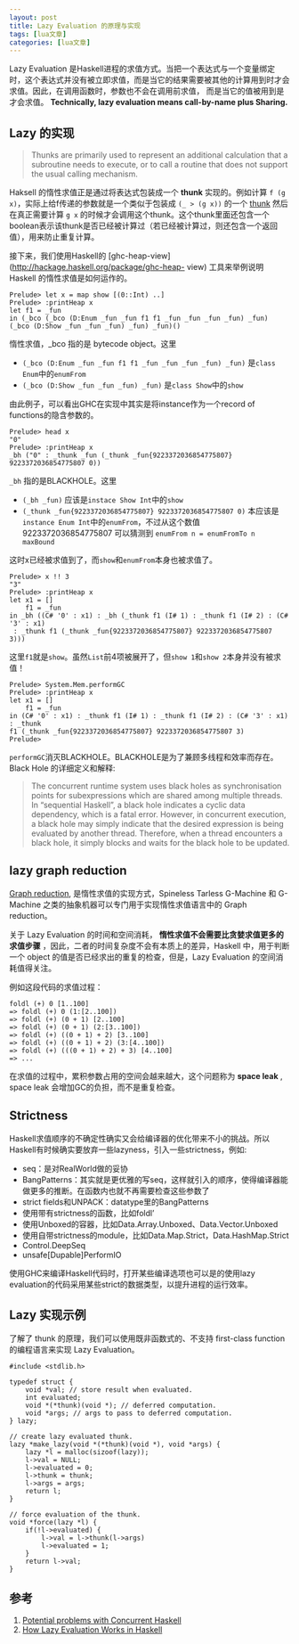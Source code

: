 ```yaml
---
layout: post
title: Lazy Evaluation 的原理与实现 
tags: [lua文章]
categories: [lua文章]
---
```

Lazy Evaluation
是Haskell进程的求值方式。当把一个表达式与一个变量绑定时，这个表达式并没有被立即求值，而是当它的结果需要被其他的计算用到时才会求值。因此，在调用函数时，参数也不会在调用前求值，
而是当它的值被用到是才会求值。 **Technically, lazy evaluation means call-by-name plus
Sharing.**

## Lazy 的实现

> Thunks are primarily used to represent an additional calculation that a
> subroutine needs to execute, or to call a routine that does not support the
> usual calling mechanism.

Haksell 的惰性求值正是通过将表达式包装成一个 **thunk** 实现的。例如计算 `f (g x)`，实际上给f传递的参数就是一个类似于包装成
`(_ > (g x))` 的一个 [thunk](https://en.wikipedia.org/wiki/Thunk) 然后在真正需要计算 `g x`
的时候才会调用这个thunk。这个thunk里面还包含一个boolean表示该thunk是否已经被计算过（若已经被计算过，则还包含一个返回值），用来防止重复计算。

接下来，我们使用Haskell的 [ghc-heap-view](http://hackage.haskell.org/package/ghc-heap-
view) 工具来举例说明 Haskell 的惰性求值是如何运作的。

    
    
    Prelude> let x = map show [(0::Int) ..]
    Prelude> :printHeap x
    let f1 = _fun
    in (_bco (_bco (D:Enum _fun _fun f1 f1 _fun _fun _fun _fun) _fun)
    (_bco (D:Show _fun _fun _fun) _fun) _fun)()
    

惰性求值，_bco 指的是 bytecode object。这里

  * `(_bco (D:Enum _fun _fun f1 f1 _fun _fun _fun _fun) _fun)` 是`class Enum`中的`enumFrom`
  * `(_bco (D:Show _fun _fun _fun) _fun)` 是`class Show`中的`show`

由此例子，可以看出GHC在实现中其实是将instance作为一个record of functions的隐含参数的。

    
    
    Prelude> head x
    "0"
    Prelude> :printHeap x
    _bh ("0" : _thunk _fun (_thunk _fun{9223372036854775807} 9223372036854775807 0))
    

`_bh` 指的是BLACKHOLE。这里

  * `(_bh _fun)` 应该是`instace Show Int`中的`show`
  * `(_thunk _fun{9223372036854775807} 9223372036854775807 0)` 本应该是`instance Enum Int`中的`enumFrom`，不过从这个数值 9223372036854775807 可以猜测到 `enumFrom n = enumFromTo n maxBound`

这时x已经被求值到了，而`show`和`enumFrom`本身也被求值了。

    
    
    Prelude> x !! 3
    "3"
    Prelude> :printHeap x
    let x1 = []
        f1 = _fun
    in _bh ((C# '0' : x1) : _bh (_thunk f1 (I# 1) : _thunk f1 (I# 2) : (C# '3' : x1)
     : _thunk f1 (_thunk _fun{9223372036854775807} 9223372036854775807 3)))
    

这里`f1`就是`show`。虽然`List`前4项被展开了，但`show 1`和`show 2`本身并没有被求值！

    
    
    Prelude> System.Mem.performGC
    Prelude> :printHeap x
    let x1 = []
        f1 = _fun
    in (C# '0' : x1) : _thunk f1 (I# 1) : _thunk f1 (I# 2) : (C# '3' : x1) : _thunk
    f1 (_thunk _fun{9223372036854775807} 9223372036854775807 3)
    Prelude>
    

`performGC`消灭BLACKHOLE。BLACKHOLE是为了兼顾多线程和效率而存在。Black Hole 的详细定义和解释:

> The concurrent runtime system uses black holes as synchronisation points for
> subexpressions which are shared among multiple threads. In “sequential
> Haskell”, a black hole indicates a cyclic data dependency, which is a fatal
> error. However, in concurrent execution, a black hole may simply indicate
> that the desired expression is being evaluated by another thread. Therefore,
> when a thread encounters a black hole, it simply blocks and waits for the
> black hole to be updated.

## lazy graph reduction

[Graph reduction](https://en.wikipedia.org/wiki/Graph_reduction),
是惰性求值的实现方式，Spineless Tarless G-Machine 和 G-Machine 之类的抽象机器可以专门用于实现惰性求值语言中的
Graph reduction。

关于 Lazy Evaluation 的时间和空间消耗， **惰性求值不会需要比贪婪求值更多的求值步骤**
，因此，二者的时间复杂度不会有本质上的差异，Haskell 中，用于判断一个 object 的值是否已经求出的重复的检查，但是，Lazy
Evaluation 的空间消耗值得关注。

例如这段代码的求值过程：

    
    
    foldl (+) 0 [1..100]
    => foldl (+) 0 (1:[2..100])
    => foldl (+) (0 + 1) [2..100]
    => foldl (+) (0 + 1) (2:[3..100])
    => foldl (+) ((0 + 1) + 2) [3..100]
    => foldl (+) ((0 + 1) + 2) (3:[4..100])
    => foldl (+) (((0 + 1) + 2) + 3) [4..100]
    => ...
    

在求值的过程中，累积参数占用的空间会越来越大，这个问题称为 **space leak** , space leak 会增加GC的负担，而不是重复检查。

## Strictness

Haskell求值顺序的不确定性确实又会给编译器的优化带来不小的挑战。所以Haskell有时候确实要放弃一些lazyness，引入一些strictness，例如:

  * seq：是对RealWorld做的妥协
  * BangPatterns：其实就是更优雅的写seq，这样就引入的顺序，使得编译器能做更多的推断。在函数内也就不再需要检查这些参数了
  * strict fields和UNPACK：datatype里的BangPatterns
  * 使用带有strictness的函数，比如foldl’
  * 使用Unboxed的容器，比如Data.Array.Unboxed、Data.Vector.Unboxed
  * 使用自带strictness的module，比如Data.Map.Strict，Data.HashMap.Strict
  * Control.DeepSeq
  * unsafe[Dupable]PerformIO

使用GHC来编译Haskell代码时，打开某些编译选项也可以是的使用lazy
evaluation的代码采用某些strict的数据类型，以提升进程的运行效率。

## Lazy 实现示例

了解了 thunk 的原理，我们可以使用既非函数式的、不支持 first-class function 的编程语言来实现 Lazy Evaluation。

    
    
    #include <stdlib.h>
    
    typedef struct {
        void *val; // store result when evaluated.
        int evaluated;
        void *(*thunk)(void *); // deferred computation.
        void *args; // args to pass to deferred computation.
    } lazy;
    
    // create lazy evaluated thunk.
    lazy *make_lazy(void *(*thunk)(void *), void *args) {
        lazy *l = malloc(sizoof(lazy));
        l->val = NULL;
        l->evaluated = 0;
        l->thunk = thunk;
        l->args = args;
        return l;
    }
    
    // force evaluation of the thunk.
    void *force(lazy *l) {
        if(!l->evaluated) {
            l->val = l->thunk(l->args)
            l->evaluated = 1;
        }
        return l->val;
    }
    

## 参考

  1. [Potential problems with Concurrent Haskell](https://downloads.haskell.org/~ghc/0.29/docs/users_guide/user_86.html)
  2. [How Lazy Evaluation Works in Haskell](https://hackhands.com/lazy-evaluation-works-haskell/)